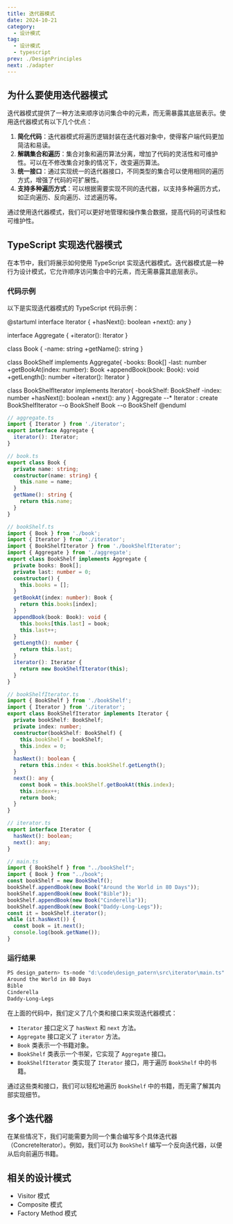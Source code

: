 ```yaml
---
title: 迭代器模式
date: 2024-10-21
category:
  - 设计模式
tag:
  - 设计模式
  - typescript
prev: ./DesignPrinciples
next: ./adapter
---
```




## 为什么要使用迭代器模式

迭代器模式提供了一种方法来顺序访问集合中的元素，而无需暴露其底层表示。使用迭代器模式有以下几个优点：

1. **简化代码**：迭代器模式将遍历逻辑封装在迭代器对象中，使得客户端代码更加简洁和易读。
2. **解耦集合和遍历**：集合对象和遍历算法分离，增加了代码的灵活性和可维护性。可以在不修改集合对象的情况下，改变遍历算法。
3. **统一接口**：通过实现统一的迭代器接口，不同类型的集合可以使用相同的遍历方式，增强了代码的可扩展性。
4. **支持多种遍历方式**：可以根据需要实现不同的迭代器，以支持多种遍历方式，如正向遍历、反向遍历、过滤遍历等。

通过使用迭代器模式，我们可以更好地管理和操作集合数据，提高代码的可读性和可维护性。

## TypeScript 实现迭代器模式

在本节中，我们将展示如何使用 TypeScript 实现迭代器模式。迭代器模式是一种行为设计模式，它允许顺序访问集合中的元素，而无需暴露其底层表示。

### 代码示例

以下是实现迭代器模式的 TypeScript 代码示例：

@startuml
interface Iterator {
  +hasNext(): boolean
  +next(): any
}

interface Aggregate {
  +iterator(): Iterator
}

class Book {
  -name: string
  +getName(): string
}

class BookShelf implements Aggregate{
  -books: Book[]
  -last: number
  +getBookAt(index: number): Book
  +appendBook(book: Book): void
  +getLength(): number
  +iterator(): Iterator
}

class BookShelfIterator implements Iterator{
  -bookShelf: BookShelf
  -index: number
  +hasNext(): boolean
  +next(): any
}
Aggregate --* Iterator : create
BookShelfIterator --o BookShelf
Book --o BookShelf
@enduml

```ts
// aggregate.ts
import { Iterator } from './iterator';
export interface Aggregate {
  iterator(): Iterator;
}

// book.ts
export class Book {
  private name: string;
  constructor(name: string) {
    this.name = name;
  }
  getName(): string {
    return this.name;
  }
}

// bookShelf.ts
import { Book } from './book';
import { Iterator } from './iterator';
import { BookShelfIterator } from './bookShelfIterator';
import { Aggregate } from './aggregate';
export class BookShelf implements Aggregate {
  private books: Book[];
  private last: number = 0;
  constructor() {
    this.books = [];
  }
  getBookAt(index: number): Book {
    return this.books[index];
  }
  appendBook(book: Book): void {
    this.books[this.last] = book;
    this.last++;
  }
  getLength(): number {
    return this.last;
  }
  iterator(): Iterator {
    return new BookShelfIterator(this);
  }
}

// bookShelfIterator.ts
import { BookShelf } from './bookShelf';
import { Iterator } from './iterator';
export class BookShelfIterator implements Iterator {
  private bookShelf: BookShelf;
  private index: number;
  constructor(bookShelf: BookShelf) {
    this.bookShelf = bookShelf;
    this.index = 0;
  }
  hasNext(): boolean {
    return this.index < this.bookShelf.getLength();
  }
  next(): any {
    const book = this.bookShelf.getBookAt(this.index);
    this.index++;
    return book;
  }
}

// iterator.ts
export interface Iterator {
  hasNext(): boolean;
  next(): any;
}

// main.ts
import { BookShelf } from "../bookShelf";
import { Book } from "../book";
const bookShelf = new BookShelf();
bookShelf.appendBook(new Book("Around the World in 80 Days"));
bookShelf.appendBook(new Book("Bible"));
bookShelf.appendBook(new Book("Cinderella"));
bookShelf.appendBook(new Book("Daddy-Long-Legs"));
const it = bookShelf.iterator();
while (it.hasNext()) {
  const book = it.next();
  console.log(book.getName());
}
```
### 运行结果
```sh
PS design_patern> ts-node "d:\code\design_patern\src\iterator\main.ts"
Around the World in 80 Days
Bible
Cinderella
Daddy-Long-Legs
```

在上面的代码中，我们定义了几个类和接口来实现迭代器模式：

- `Iterator` 接口定义了 `hasNext` 和 `next` 方法。
- `Aggregate` 接口定义了 `iterator` 方法。
- `Book` 类表示一个书籍对象。
- `BookShelf` 类表示一个书架，它实现了 `Aggregate` 接口。
- `BookShelfIterator` 类实现了 `Iterator` 接口，用于遍历 `BookShelf` 中的书籍。

通过这些类和接口，我们可以轻松地遍历 `BookShelf` 中的书籍，而无需了解其内部实现细节。

## 多个迭代器

在某些情况下，我们可能需要为同一个集合编写多个具体迭代器（ConcreteIterator）。例如，我们可以为 `BookShelf` 编写一个反向迭代器，以便从后向前遍历书籍。

## 相关的设计模式
+ Visitor 模式
+ Composite 模式
+ Factory Method 模式
